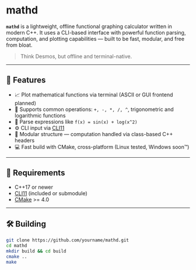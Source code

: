 # mathd

**`mathd`** is a lightweight, offline functional graphing calculator written in modern C++. It uses a CLI-based interface with powerful function parsing, computation, and plotting capabilities — built to be fast, modular, and free from bloat.

> Think Desmos, but offline and terminal-native.

---

## 🚀 Features

- 📈 Plot mathematical functions via terminal (ASCII or GUI frontend planned)
- 📐 Supports common operations: `+, -, *, /, ^`, trigonometric and logarithmic functions
- 🧮 Parse expressions like `f(x) = sin(x) + log(x^2)`
- ⚙️ CLI input via [CLI11](https://github.com/CLIUtils/CLI11)
- 🧩 Modular structure — computation handled via class-based C++ headers
- 💻 Fast build with CMake, cross-platform (Linux tested, Windows soon™)

---

## 🧰 Requirements

- C++17 or newer
- [CLI11](https://github.com/CLIUtils/CLI11) (included or submodule)
- [CMake](https://cmake.org/) >= 4.0

---

## 🛠️ Building

```bash
git clone https://github.com/yourname/mathd.git
cd mathd
mkdir build && cd build
cmake ..
make
